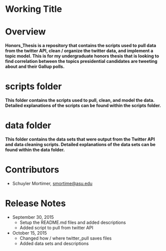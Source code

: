 # Working Title

Overview
=====
**Honors_Thesis is a repository that contains the scripts used to pull data from the twitter API, clean / organize the twitter data, and implement a topic model. This is for my undergraduate honors thesis that is looking to find correlation between the topics presidential candidates are tweeting about and their Gallup polls.**

scripts folder
=====
**This folder contains the scripts used to pull, clean, and model the data. Detailed explanations of the scripts can be found within the scripts folder.**

data folder
=====
**This folder contains the data sets that were output from the Twitter API and data cleaning scripts. Detailed explanations of the data sets can be found within the data folder.**

Contributors
========
- Schuyler Mortimer, smortime@asu.edu

Release Notes
========
- September 30, 2015
  - Setup the README.md files and added descriptions
  - Added script to pull from twitter API
- October 15, 2015
  - Changed how / where twitter_pull saves files
  - Added data sets and descriptions
